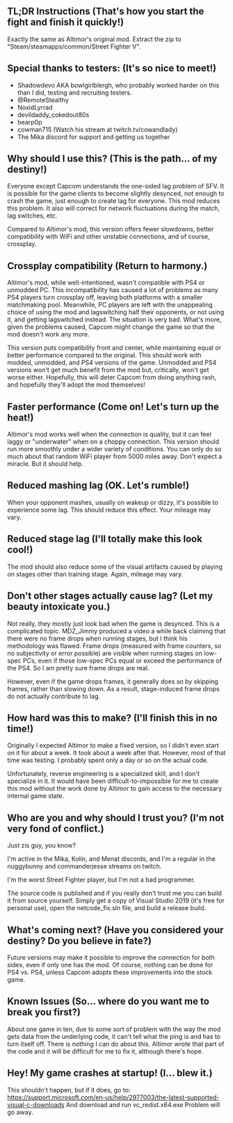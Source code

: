 ## TL;DR Instructions (That's how you start the fight and finish it quickly!)
Exactly the same as Altimor's original mod.
Extract the zip to "Steam/steamapps/common/Street Fighter V".

## Special thanks to testers: (It's so nice to meet!)
* Shadowdevo AKA bowlgirlblergh, who probably worked harder on this than
I did, testing and recruiting testers.
* @RemoteStealthy
* NoxidLyrrad
* devildaddy_cokedout80s
* bearp0p
* cowman715 (Watch his stream at twitch.tv/cowandlady)
* The Mika discord for support and getting us together

## Why should I use this? (This is the path... of my destiny!)
Everyone except Capcom understands the one-sided lag problem of SFV.  It 
is possible for the game clients to become slightly desynced, not enough 
to crash the game, just enough to create lag for everyone.  This mod
reduces this problem.  It also will correct for network fluctuations during
the match, lag switches, etc.

Compared to Altimor's mod, this version offers fewer slowdowns, better compatibility
with WiFi and other unstable connections, and of course, crossplay.

## Crossplay compatibility (Return to harmony.)
Altimor's mod, while well-intentioned, wasn't compatible with PS4 or unmodded PC.
This incompatibility has caused a lot of problems as many PS4 players turn
crossplay off, leaving both platforms with a smaller matchmaking pool.
Meanwhile, PC players are left with the unappealing choice of using the mod and
lagswitching half their opponents, or not using it, and getting lagswitched
instead.  The situation is very bad.  What's more, given the problems caused,
Capcom might change the game so that the mod doesn't work any more.

This version puts compatibility front and center, while maintaining equal or 
better performance compared to the original.  This should work with modded, 
unmodded, and PS4 versions of the game.  Unmodded and PS4 versions won't get
much benefit from the mod but, critically, won't get worse either.  Hopefully,
this will deter Capcom from doing anything rash, and hopefully they'll adopt
the mod themselves!

## Faster performance (Come on! Let's turn up the heat!)
Altimor's mod works well when the connection is quality, but it can feel laggy
or "underwater" when on a choppy connection.  This version should run more
smoothly under a wider variety of conditions.  You can only do so much about
that random WiFi player from 5000 miles away.  Don't expect a miracle.  But
it should help.

## Reduced mashing lag (OK.  Let's rumble!)
When your opponent mashes, usually on wakeup or dizzy, it's possible to 
experience some lag.  This should reduce this effect.  Your mileage may
vary.

## Reduced stage lag (I'll totally make this look cool!)
The mod should also reduce some of the visual artifacts caused by playing on 
stages other than training stage.  Again, mileage may vary.

## Don't other stages actually cause lag? (Let my beauty intoxicate you.)
Not really, they mostly just look bad when the game is desynced.  This is
a complicated topic.  MDZ_Jimmy produced a video a while back claiming 
that there were no frame drops when running stages, but I think his 
methodology was flawed.  Frame drops (measured with frame counters, so
no subjectivity or error possible) are visible when running stages on 
low-spec PCs, even if those low-spec PCs equal or exceed the performance of
the PS4.  So I am pretty sure frame drops are real.

However, even if the game drops frames, it generally does so by skipping
frames, rather than slowing down.  As a result, stage-induced frame drops
do not actually contribute to lag.

## How hard was this to make? (I'll finish this in no time!)
Originally I expected Altimor to make a fixed version, so I didn't even start 
on it for about a week.  It took about a week after that.  However, most of 
that time was testing.  I probably spent only a day or so on the actual code.

Unfortunately, reverse engineering is a specialized skill, and I don't specialize
in it.  It would have been difficult-to-impossible for me to create this mod
without the work done by Altimor to gain access to the necessary internal game
state.

## Who are you and why should I trust you? (I'm not very fond of conflict.)
Just zis guy, you know?

I'm active in the Mika, Kolin, and Menat discords, and I'm a regular in the
nuggybunny and commanderjesse streams on twitch.

I'm the worst Street Fighter player, but I'm not a bad programmer.

The source code is published and if you really don't trust me you can build
it from source yourself.  Simply get a copy of Visual Studio 2019 (it's free
for personal use), open the netcode_fix.sln file, and build a release build.

## What's coming next? (Have you considered your destiny? Do you believe in fate?)
Future versions may make it possible to improve the connection for both sides,
even if only one has the mod.  Of course, nothing can be done for PS4 vs. PS4,
unless Capcom adopts these improvements into the stock game.

## Known Issues (So... where do you want me to break you first?)
About one game in ten, due to some sort of problem with the way the mod gets
data from the underlying code, it can't tell what the ping is and has to turn
itself off.  There is nothing I can do about this.  Altimor wrote that part
of the code and it will be difficult for me to fix it, although there's hope.

## Hey!  My game crashes at startup!  (I... blew it.)
This shouldn't happen, but if it does, go to:
https://support.microsoft.com/en-us/help/2977003/the-latest-supported-visual-c-downloads
And download and run vc_redist.x64.exe
Problem will go away.

